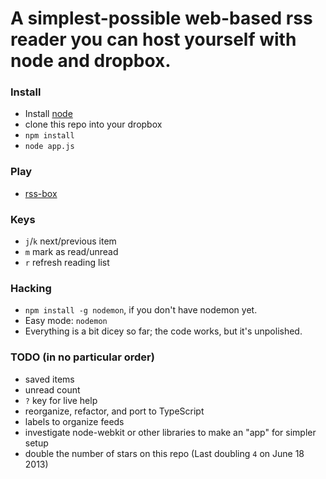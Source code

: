 A simplest-possible web-based rss reader you can host yourself with node and dropbox.
===

### Install

 - Install [node](http://nodejs.org)
 - clone this repo into your dropbox
 - `npm install`
 - `node app.js`

### Play
 - [rss-box](http://localhost:3000)

### Keys
 - `j`/`k` next/previous item
 - `m` mark as read/unread
 - `r` refresh reading list

### Hacking

 - `npm install -g nodemon`, if you don't have nodemon yet.
 - Easy mode: `nodemon`
 - Everything is a bit dicey so far; the code works, but it's unpolished.

### TODO (in no particular order)
 - saved items
 - unread count
 - `?` key for live help
 - reorganize, refactor, and port to TypeScript
 - labels to organize feeds
 - investigate node-webkit or other libraries to make an "app" for simpler setup
 - double the number of stars on this repo (Last doubling `4` on June 18 2013)
